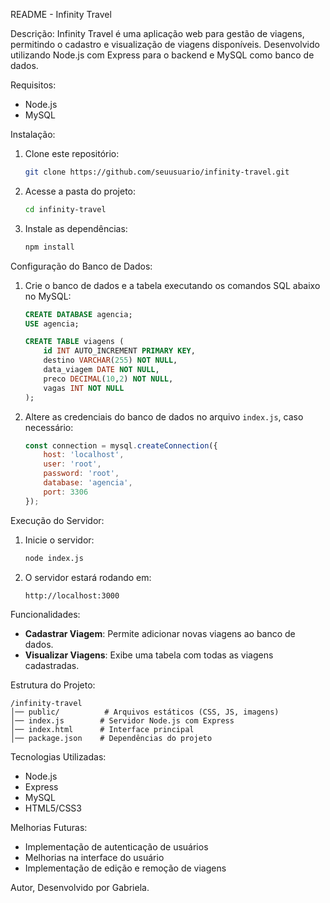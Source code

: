 README - Infinity Travel

Descrição:
Infinity Travel é uma aplicação web para gestão de viagens, permitindo o cadastro e visualização de viagens disponíveis. Desenvolvido utilizando Node.js com Express para o backend e MySQL como banco de dados.

Requisitos:
- Node.js
- MySQL

Instalação:
1. Clone este repositório:
   ```bash
   git clone https://github.com/seuusuario/infinity-travel.git
   ```
2. Acesse a pasta do projeto:
   ```bash
   cd infinity-travel
   ```
3. Instale as dependências:
   ```bash
   npm install
   ```

Configuração do Banco de Dados:
1. Crie o banco de dados e a tabela executando os comandos SQL abaixo no MySQL:
   ```sql
   CREATE DATABASE agencia;
   USE agencia;

   CREATE TABLE viagens (
       id INT AUTO_INCREMENT PRIMARY KEY,
       destino VARCHAR(255) NOT NULL,
       data_viagem DATE NOT NULL,
       preco DECIMAL(10,2) NOT NULL,
       vagas INT NOT NULL
   );
   ```
2. Altere as credenciais do banco de dados no arquivo `index.js`, caso necessário:
   ```js
   const connection = mysql.createConnection({
       host: 'localhost',
       user: 'root',
       password: 'root',
       database: 'agencia',
       port: 3306
   });
   ```

Execução do Servidor:
1. Inicie o servidor:
   ```bash
   node index.js
   ```
2. O servidor estará rodando em:
   ```
   http://localhost:3000
   ```

Funcionalidades:
- **Cadastrar Viagem**: Permite adicionar novas viagens ao banco de dados.
- **Visualizar Viagens**: Exibe uma tabela com todas as viagens cadastradas.

Estrutura do Projeto:
```
/infinity-travel
│── public/          # Arquivos estáticos (CSS, JS, imagens)
│── index.js        # Servidor Node.js com Express
│── index.html      # Interface principal
│── package.json    # Dependências do projeto
```

Tecnologias Utilizadas:
- Node.js
- Express
- MySQL
- HTML5/CSS3

Melhorias Futuras:
- Implementação de autenticação de usuários
- Melhorias na interface do usuário
- Implementação de edição e remoção de viagens

Autor, 
Desenvolvido por Gabriela.

